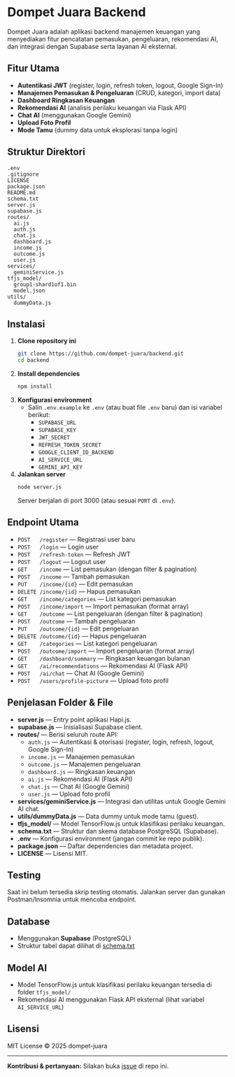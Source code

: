 # Dompet Juara Backend

Dompet Juara adalah aplikasi backend manajemen keuangan yang menyediakan fitur pencatatan pemasukan, pengeluaran, rekomendasi AI, dan integrasi dengan Supabase serta layanan AI eksternal.

## Fitur Utama

- **Autentikasi JWT** (register, login, refresh token, logout, Google Sign-In)
- **Manajemen Pemasukan & Pengeluaran** (CRUD, kategori, import data)
- **Dashboard Ringkasan Keuangan**
- **Rekomendasi AI** (analisis perilaku keuangan via Flask API)
- **Chat AI** (menggunakan Google Gemini)
- **Upload Foto Profil**
- **Mode Tamu** (dummy data untuk eksplorasi tanpa login)

## Struktur Direktori

```
.env
.gitignore
LICENSE
package.json
README.md
schema.txt
server.js
supabase.js
routes/
  ai.js
  auth.js
  chat.js
  dashboard.js
  income.js
  outcome.js
  user.js
services/
  geminiService.js
tfjs_model/
  group1-shard1of1.bin
  model.json
utils/
  dummyData.js
```

## Instalasi

1. **Clone repository ini**
   ```sh
   git clone https://github.com/dompet-juara/backend.git
   cd backend
   ```
2. **Install dependencies**
   ```sh
   npm install
   ```
3. **Konfigurasi environment**
   - Salin `.env.example` ke `.env` (atau buat file `.env` baru) dan isi variabel berikut:
     - `SUPABASE_URL`
     - `SUPABASE_KEY`
     - `JWT_SECRET`
     - `REFRESH_TOKEN_SECRET`
     - `GOOGLE_CLIENT_ID_BACKEND`
     - `AI_SERVICE_URL`
     - `GEMINI_API_KEY`
4. **Jalankan server**
   ```sh
   node server.js
   ```
   Server berjalan di port 3000 (atau sesuai `PORT` di `.env`).

## Endpoint Utama

- `POST   /register` — Registrasi user baru
- `POST   /login` — Login user
- `POST   /refresh-token` — Refresh JWT
- `POST   /logout` — Logout user
- `GET    /income` — List pemasukan (dengan filter & pagination)
- `POST   /income` — Tambah pemasukan
- `PUT    /income/{id}` — Edit pemasukan
- `DELETE /income/{id}` — Hapus pemasukan
- `GET    /income/categories` — List kategori pemasukan
- `POST   /income/import` — Import pemasukan (format array)
- `GET    /outcome` — List pengeluaran (dengan filter & pagination)
- `POST   /outcome` — Tambah pengeluaran
- `PUT    /outcome/{id}` — Edit pengeluaran
- `DELETE /outcome/{id}` — Hapus pengeluaran
- `GET    /categories` — List kategori pengeluaran
- `POST   /outcome/import` — Import pengeluaran (format array)
- `GET    /dashboard/summary` — Ringkasan keuangan bulanan
- `GET    /ai/recommendations` — Rekomendasi AI (Flask API)
- `POST   /ai/chat` — Chat AI (Google Gemini)
- `POST   /users/profile-picture` — Upload foto profil

## Penjelasan Folder & File

- **server.js** — Entry point aplikasi Hapi.js.
- **supabase.js** — Inisialisasi Supabase client.
- **routes/** — Berisi seluruh route API:
  - `auth.js` — Autentikasi & otorisasi (register, login, refresh, logout, Google Sign-In)
  - `income.js` — Manajemen pemasukan
  - `outcome.js` — Manajemen pengeluaran
  - `dashboard.js` — Ringkasan keuangan
  - `ai.js` — Rekomendasi AI (Flask API)
  - `chat.js` — Chat AI (Google Gemini)
  - `user.js` — Upload foto profil
- **services/geminiService.js** — Integrasi dan utilitas untuk Google Gemini AI chat.
- **utils/dummyData.js** — Data dummy untuk mode tamu (guest).
- **tfjs_model/** — Model TensorFlow.js untuk klasifikasi perilaku keuangan.
- **schema.txt** — Struktur dan skema database PostgreSQL (Supabase).
- **.env** — Konfigurasi environment (jangan commit ke repo publik).
- **package.json** — Daftar dependencies dan metadata project.
- **LICENSE** — Lisensi MIT.

## Testing

Saat ini belum tersedia skrip testing otomatis. Jalankan server dan gunakan Postman/Insomnia untuk mencoba endpoint.

## Database

- Menggunakan **Supabase** (PostgreSQL)
- Struktur tabel dapat dilihat di [schema.txt](schema.txt)

## Model AI

- Model TensorFlow.js untuk klasifikasi perilaku keuangan tersedia di folder `tfjs_model/`
- Rekomendasi AI menggunakan Flask API eksternal (lihat variabel `AI_SERVICE_URL`)

## Lisensi

MIT License © 2025 dompet-juara

---

**Kontribusi & pertanyaan:** Silakan buka [issue](https://github.com/dompet-juara/backend/issues) di repo ini.